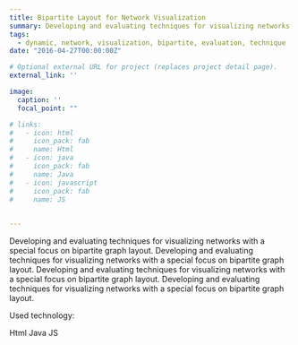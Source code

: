 ```yaml
---
title: Bipartite Layout for Network Visualization
summary: Developing and evaluating techniques for visualizing networks with a special focus on bipartite graph layout.
tags:
  - dynamic, network, visualization, bipartite, evaluation, technique
date: "2016-04-27T00:00:00Z"

# Optional external URL for project (replaces project detail page).
external_link: ''

image:
  caption: ''
  focal_point: ""

# links:
#   - icon: html
#     icon_pack: fab
#     name: Html
#   - icon: java
#     icon_pack: fab
#     name: Java
#   - icon: javascript
#     icon_pack: fab
#     name: JS
    

---
```

Developing and evaluating techniques for visualizing networks with a special focus on bipartite graph layout. Developing and evaluating techniques for visualizing networks with a special focus on bipartite graph layout. Developing and evaluating techniques for visualizing networks with a special focus on bipartite graph layout. Developing and evaluating techniques for visualizing networks with a special focus on bipartite graph layout. 

Used technology:
<div class="btn-links mb-3">
  <a class="btn btn-outline-primary btn-page-header"/><i class="fa-solid fa-code mr-1"></i>Html</a>
  <a class="btn btn-outline-primary btn-page-header"/><i class="fab fa-java mr-1"></i>Java</a>
  <a class="btn btn-outline-primary btn-page-header"/><i class="fab fa-javascript mr-1"></i>JS</a>
</div>